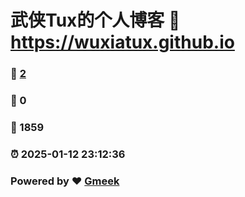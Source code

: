 # 武侠Tux的个人博客 :link: https://wuxiatux.github.io 
### :page_facing_up: [2](https://wuxiatux.github.io/tag.html) 
### :speech_balloon: 0 
### :hibiscus: 1859 
### :alarm_clock: 2025-01-12 23:12:36 
### Powered by :heart: [Gmeek](https://github.com/Meekdai/Gmeek)
